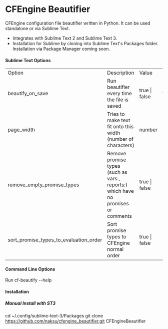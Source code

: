 # CFEngine Beautifier

CFEngine configuration file beautifier written in Python. It can be used standalone or via Sublime Text.

- Integrates with Sublime Text 2 and Sublime Text 3.
- Installation for Sublime by cloning into Sublime Text's Packages folder. Installation via Package Manager coming soon.

#### Sublime Text Options

<table>
  <tr>
    <td>Option</td>
    <td>Description</td>
    <td>Value</td>
    <td>Default</td>
  </tr>
  <tr>
    <td>beautify_on_save</td>
    <td>Run beautifier every time the file is saved</td>
    <td>true | false</td>
    <td>true</td>
  </tr>
  <tr>
    <td>page_width</td>
    <td>Tries to make text fit onto this width (number of characters)</td>
    <td>number</td>
    <td>100</td>
  </tr>
  <tr>
    <td>remove_empty_promise_types</td>
    <td>Remove promise types (such as vars:, reports:) which have no promises or comments</td>
    <td>true | false</td>
    <td>true</td>
  </tr>
  <tr>
    <td>sort_promise_types_to_evaluation_order</td>
    <td>Sort promise types to CFEngine normal order</td>
    <td>true | false</td>
    <td>true</td>
  </tr>
</table>

#### Command Line Options

Run cf-beautify --help

#### Installation

##### Manual Install with ST3
cd ~/.config/sublime-text-3/Packages
git clone https://github.com/naksu/cfengine_beautifier.git CFEngineBeautifier

